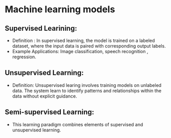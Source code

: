 # Machine learning models
## Supervised Learining: 
- Definition : In supervised learning, the model is trained on a labeled dataset,
  where the input data is paired with corresponding output labels.
- Example Applications: Image classification, speech recognition , regression.
## Unsupervised Learning: 
- Definition: Unsupervised learing involves training models on unlabeled data.
  The system learn to identify patterns and relationships within the data without
  explicit guidance.
## Semi-supervised Learning:
- This learning paradigm combines elements of supervised and unsupervised learning. 
